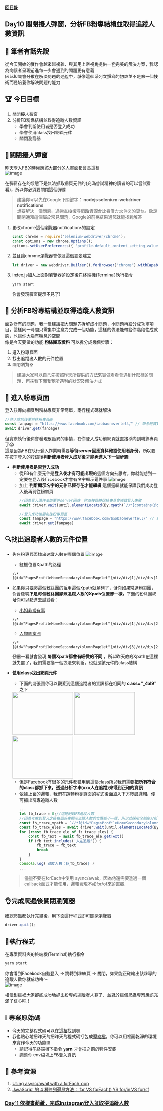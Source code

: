 #### [回目錄](../README.md)
## Day10 關閉擾人彈窗，分析FB粉專結構並取得追蹤人數資訊

🤔 筆者有話先說
----
從今天開始的實作會越來越複雜，與其用上帝視角提供一套完美的解決方案，我認為向讀者呈現前進每一步會遇到的問題更有意義  
因此知識會分散在解決問題的過程中，就像這個系列文撰寫的初衷並不是教一個技術而是培養你解決問題的能力

🏆 今日目標
----
1. 關閉擾人彈窗
2. 分析FB粉專結構並取得追蹤人數資訊
    * 學會判斷使用者是否登入成功
    * 學會使用class找出網頁元件
    * 關閉瀏覽器

🚫關閉擾人彈窗
----
昨天登入FB的時候應該大部分的人畫面都會長這樣  
![image](./article_img/fb_notify.png)  

在彈窗存在的狀態下是無法抓取網頁元件的(充滿嘗試精神的讀者的可以嘗試看看)，所以你必須要關閉這個彈窗  
>建議你可以先在Google下關鍵字： **nodejs selenium-webdriver notifications**  
想要解決一個問題，通常直接搜尋網路資源會比看官方文件來的更快，像是關閉通知這個屬於常見問題，Google的前幾結果通常就能找到解答  

1. 更改chrome這個瀏覽器notifications的設定
    ```js
    const chrome = require('selenium-webdriver/chrome');
    const options = new chrome.Options();
    options.setUserPreferences({ 'profile.default_content_setting_values.notifications': 1 });//因為FB會有notifications干擾到爬蟲，所以要先把它關閉
    ```
2. 並且讓chrome瀏覽器會依照這個設定建立
    ```js
    let driver = new webdriver.Builder().forBrowser("chrome").withCapabilities(options).build();// 建立這個broswer的類型
    ```
3. index.js加入上面對瀏覽器的設定後在終端機(Terminal)執行指令
    ```sh
    yarn start
    ```
    你會發現彈窗提示不見了!

📄 分析FB粉專結構並取得追蹤人數資訊
------------------------
面對所有的問題，我一律建議把大問題先拆解成小問題，小問題再細分成功能項目，這樣同一時間只需集中注意力完成一個功能，這樣的做法能帶給你階段性成就感，也讓你大腦有喘息的空間  
像是今天要做的功能 **粉絲團取資料** 可以拆分成幾個步驟：
1. 進入粉專頁面
2. 找出追蹤者人數的元件位置
3. 關閉瀏覽器
>建議大家可以自己先按照昨天所提供的方法來實做看看會遇到什麼樣的問題，再來看下面我我所遇到的狀況及解決方式  

🤔 進入粉專頁面
----
登入後導向網頁到粉絲專頁非常簡單，兩行程式碼就解決
```js
//登入成功後要前往粉專頁面
const fanpage = "https://www.facebook.com/baobaonevertell/" // 筆者是寶寶不說的狂熱愛好者
await driver.get(fanpage)
```
但實際執行後你會發現很詭異的事情，在你登入成功前網頁就直接導向到粉絲專頁了😱  
這是因為FB在執行登入作業時需要**等待server回應資料確認使用者身份**，所以要在按下登入的按鈕後**判斷使用者登入成功後才能再進入下一個步驟**
* **判斷使用者是否登入成功**  
    * 從FB有什麼元件是**登入後才有可能出現**的這個方向去思考，你就能想到一定要在登入後Facebook才會有名字顯示這件事 
    ![image](./article_img/fb_header.png)  
    * 加上 **判斷顯示名字的元件已經存在才能繼續** 這個邏輯就能保證我們成功登入後再前往粉絲頁  
        ```js
        //因為登入這件事情要等server回應，你直接跳轉粉絲專頁會導致登入失敗
        await driver.wait(until.elementLocated(By.xpath(`//*[contains(@class,"_1vp5")]`)))//登入後才會有右上角的名字，我們以這個來判斷是否登入

        //登入成功後要前往粉專頁面
        const fanpage = "https://www.facebook.com/baobaonevertell/" // 筆者是寶寶不說的狂熱愛好者
        await driver.get(fanpage)
        ```

🔍找出追蹤者人數的元件位置
----
* 先在粉專頁面找出追蹤人數在哪個位置
    ![image](./article_img/baobao_fans.png)  
    * 紅框位置Xpath的路徑
    ```
    //*[@id="PagesProfileHomeSecondaryColumnPagelet"]/div/div[1]/div/div[1]/div[4]/div/div[2]/div
    ```
* 如果你只要爬這個粉絲團的話用這個Xpath就足夠了，但你如果常逛粉絲團，你會發現**不是每個粉絲團顯示追蹤人數的Xpath位置都一樣**，下面的粉絲團網址你可以點進去試試看：  
    * [小姐非常有事](https://www.facebook.com/missunexpected2015/)
    ```
    //*[@id="PagesProfileHomeSecondaryColumnPagelet"]/div/div[1]/div/div[2]/div[4]/div/div[2]/div
    ```
    * [人類圖澳洲](https://www.facebook.com/HumanDesignAu/)
    ```
    //*[@id="PagesProfileHomeSecondaryColumnPagelet"]/div/div[3]/div/div[2]/div[4]/div/div[2]/div
    ```
    仔細一看就會發現 **每個Xpath都會有細微的不同** ，所以昨天教的Xpath在這裡就失靈了，我們需要換一個方法來判斷，也就是該元件的class結構  
* **使用class找出網頁元件**  
    * 下面的幾張圖你可以觀察到這個追蹤者的資訊都在相同的 **class="_4bl9"** 之下  
    <img src="./article_img/fb_trace_code1.png" width="200" height="140"/>
    <img src="./article_img/fb_trace_code2.png" width="200" height="140"/>
    <img src="./article_img/fb_trace_code3.png" width="200" height="140"/>

    * 但是Facebook有很多的元件都使用到這個class所以我們需要**把所有符合的class都抓下來，透過分析字串(xxx人在追蹤)來得到正確的資訊**      
    * 依據上面的邏輯，我們在跳轉粉專頁面的程式後面加入下方爬蟲邏輯，便可抓出粉專追蹤人數
        ```js
        ...
        let fb_trace = 0;//這是紀錄FB追蹤人數
        //因為考慮到登入之後每個粉專顯示追蹤人數的位置都不一樣，所以就採用全抓在分析
        const fb_trace_xpath = `//*[@id="PagesProfileHomeSecondaryColumnPagelet"]//*[contains(@class,"_4bl9")]`
        const fb_trace_eles = await driver.wait(until.elementsLocated(By.xpath(fb_trace_xpath)), 5000)//我們採取5秒內如果抓不到該元件就跳出的條件
        for (const fb_trace_ele of fb_trace_eles) {
            const fb_text = await fb_trace_ele.getText()
            if (fb_text.includes('人在追蹤')) {
                fb_trace = fb_text
                break
            }
        }
        console.log(`追蹤人數：${fb_trace}`)
        ...
        ```
    >儘量不要在forEach中使用 aysnc/await，因為他還需要透過一個callback函式才能使用，邏輯表現不如for/of來的直觀
    
👌完成爬蟲後關閉瀏覽器
----
確認爬蟲都執行完畢後，用下面這行程式即可關閉瀏覽器
```js
driver.quit();
```

🚀執行程式
----
在專案資料夾的終端機(Terminal)執行指令
```sh
yarn start
```
你會看到Facebook自動登入 &rarr; 跳轉到粉絲頁 &rarr; 關閉，如果能正確輸出該粉專的追蹤人數你就成功嚕～  
![image](./article_img/terminal.png)

相信到這裡大家都能成功地抓出粉專的追蹤者人數了，並對於這個爬蟲專案應該充滿了信心吧！


ℹ️ 專案原始碼
----
* 今天的完整程式碼可以在[這裡](https://github.com/dean9703111/ithelp_30days/day10)找到喔
* 我也貼心地把昨天的把昨天的程式碼打包成[壓縮檔](https://github.com/dean9703111/ithelp_30days/sampleCode/day9_sample_code.zip)，你可以用裡面乾淨的環境來實作今天的功能喔
    * 請記得在終端機下指令 **yarn** 才會把之前的套件安裝
    * 調整你.env檔填上FB登入資訊
    
📖 參考資源
----
1. [Using async/await with a forEach loop](https://stackoverflow.com/questions/37576685/using-async-await-with-a-foreach-loop)
2. [JavaScript 的 4 種陣列遍歷方法： for VS forEach() VS for/in VS for/of](https://www.jishuwen.com/d/2M0c/zh-tw)
### [Day11 依樣畫葫蘆，完成Instagram登入並取得追蹤人數](/day11/README.md)